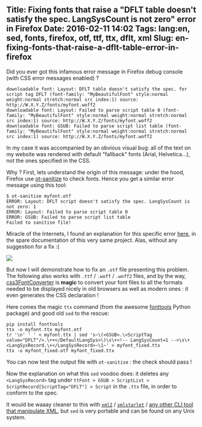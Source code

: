 Title: Fixing fonts that raise a "DFLT table doesn't satisfy the spec. LangSysCount is not zero" error in Firefox
Date: 2016-02-11 14:02
Tags: lang:en, sed, fonts, firefox, otf, ttf, ttx, dflt, xml
Slug: en-fixing-fonts-that-raise-a-dflt-table-error-in-firefox
---


Did you ever got this infamous error message in Firefox debug console (with CSS error messages enabled) ?
```
downloadable font: Layout: DFLT table doesn't satisfy the spec. for script tag DFLT (font-family: "MyBeautifulFont" style:normal weight:normal stretch:normal src index:1) source: http://W.X.Y.Z/fonts/myfont.woff2
downloadable font: Layout: Failed to parse script table 0 (font-family: "MyBeautifulFont" style:normal weight:normal stretch:normal src index:1) source: http://W.X.Y.Z/fonts/myfont.woff2
downloadable font: GSUB: Failed to parse script list table (font-family: "MyBeautifulFont" style:normal weight:normal stretch:normal src index:1) source: http://W.X.Y.Z/fonts/myfont.woff2
```

In my case it was accompanied by an obvious visual bug: all of the text on my website was rendered with default "fallback" fonts (Arial, Helvetica...), not the ones specified in the CSS.

Why ? First, lets understand the origin of this message: under the hood, Firefox use [ot-sanitize](//github.com/khaledhosny/ots) to check fonts. Hence you get a similar error message using this tool:
```
$ ot-sanitise myfont.otf
ERROR: Layout: DFLT script doesn't satisfy the spec. LangSysCount is not zero: 1
ERROR: Layout: Failed to parse script table 0
ERROR: GSUB: Failed to parse script list table
Failed to sanitise file!
```

Miracle of the Internets, I found an explanation for this specific error [here](//github.com/khaledhosny/ots/blob/master/docs/HowToFix.md), in the spare documentation of this very same project.
Alas, without any suggestion for a fix :(

![](/lucas/blog/content/images/2016/02/xkcd_979_wisdom_of_the_ancients.png)

But now I will demonstrate how to fix an `.otf` file presenting this problem.
The following also works with `.ttf` / `.woff` / `.woff2` files, and by the way, [css3FontConverter](//github.com/zoltan-dulac/css3FontConverter) is **magic** to convert your font files to all the formats needed to be displayed nicely in old browsers as well as modern ones : it even generates the CSS declaration !

Here comes the magic `ttx` command (from the awesome [fonttools](//github.com/behdad/fonttools) Python package) and good old `sed` to the rescue:

```
pip install fonttools
ttx -o myfont.ttx myfont.otf
tr '\n' ' ' < myfont.ttx | sed 's~\(<GSUB>.\<ScriptTag value="DFLT"/>.\++</DefaultLangSys>\)\s\+<!-- LangSysCount=1 -->\s\+<LangSysRecord.\+</LangSysRecord>~\1~' > myfont_fixed.ttx
ttx -o myfont_fixed.otf myfont_fixed.ttx
```

You can now test the output file with `ot-sanitise` : the check should pass !

Now the explanation on what this `sed` voodoo does: it deletes any `<LangSysRecord>` tag under `ttFont > GSUB > ScriptList > ScriptRecord[ScriptTag="DFLT"] > Script` in the `.ttx` file, in order to conform to the spec.

It would be waaay cleaner to this with [`xml2`](http://www.ofb.net/~egnor/xml2) / [`xmlstarlet`](http://xmlstar.sourceforge.net/docs.php) / [any other CLI tool that manipulate XML](//stackoverflow.com/a/91801), but `sed` is very portable and can be found on any Unix system.